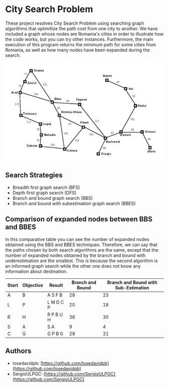 # City Search Problem 

These project resolves City Search Problem using searching graph algorithms that optimitize
the path cost from one city to another. We have included a graph whose nodes are Romania's cities
in order to illustrate how the code works, but you can try other instances. Furthermore, the
main execution of this program returns the minimum path for some cities from Romania, as well as
how many nodes have been expanded during the search. 
<br>

![romania](romania_graph.png)

## Search Strategies

- Breadth first graph search (BFS)
- Depth first graph search (DFS)
- Branch and bound graph search (BBS)
- Branch and bound with subestimation graph search (BBES)

## Comparison of expanded nodes between BBS and BBES

In this comparative table you can see the number of expanded nodes obtained using the BBS and BBES techniques.
Therefore, we can say that the paths chosen by both search algorithms are the same, except that the number of expanded
nodes obtained by the branch and bound with underestimation are the smallest. This is because the second algorithm is
an informed graph search while the other one does not know any information about destination.
<br>

| Start | Objective | Result | Branch and Bound | Branch and Bound with Sub-Estimation |
| ----- | --------- | ------ | ---------------- | ------------------------------------ |
| A | B | A S F B   | 28 | 23 |
| L | P | L M D C P | 20 | 18 |
| R | H | R P B U H | 36 | 30 |
| S | A | S A       | 9  | 4  |
| C | G | G P B G   | 28 | 21 | 

## Authors

- losedavidpb: [https://github.com/losedavidpb](https://github.com/losedavidpb)
- SergioULPGC: [https://github.com/SergioULPGC](https://github.com/SergioULPGC)